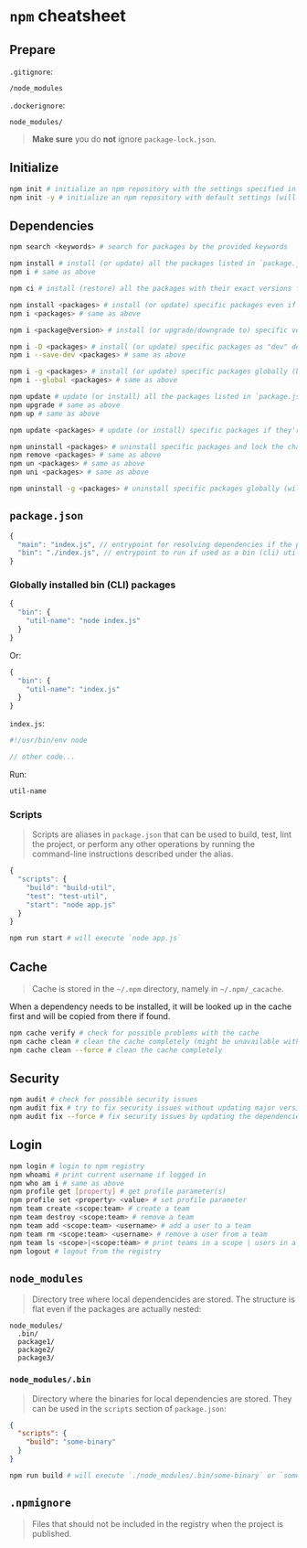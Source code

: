 # `npm` cheatsheet

## Prepare

`.gitignore`:

```
/node_modules
```

`.dockerignore`:

```
node_modules/
```

> **Make sure** you do **not** ignore `package-lock.json`.

## Initialize

```bash
npm init # initialize an npm repository with the settings specified in interactive mode
npm init -y # initialize an npm repository with default settings (will not ask anything)
```

## Dependencies

```bash
npm search <keywords> # search for packages by the provided keywords

npm install # install (or update) all the packages listed in `package.json` according to the version rules described in `package.json` and lock their updated versions in `package-lock.json`
npm i # same as above

npm ci # install (restore) all the packages with their exact versions from the existing `package-lock.json`

npm install <packages> # install (or update) specific packages even if they're not listed in `package.json` and lock their updated versions in `package-lock.json` (will add new dependencies to the `dependencies` section in `package.json`)
npm i <packages> # same as above

npm i <package@version> # install (or upgrade/downgrade to) specific version of the package and lock its updated version in `package-lock.json` (will also add or update the dependency in `package.json` according to the exact updated version)

npm i -D <packages> # install (or update) specific packages as "dev" dependencies and lock their versions in `package-lock.json` (will add new dependencies to the `devDependencies` section in `package.json`)
npm i --save-dev <packages> # same as above

npm i -g <packages> # install (or update) specific packages globally (binaries will be available everywhere if present)
npm i --global <packages> # same as above

npm update # update (or install) all the packages listed in `package.json` up to their newest versions according to the version rules described in `package.json` and lock their updated versions in `package-lock.json`
npm upgrade # same as above
npm up # same as above

npm update <packages> # update (or install) specific packages if they're listed in `package.json` up to their newest versions according to the version rules described in `package.json` and lock their updated versions in `package-lock.json`

npm uninstall <packages> # uninstall specific packages and lock the changes in `package-lock.json` (will remove listed dependencies from the `package.json`)
npm remove <packages> # same as above
npm un <packages> # same as above
npm uni <packages> # same as above

npm uninstall -g <packages> # uninstall specific packages globally (will delete the packages from the global scope but will not affect the local installation)
```

## `package.json`

```javascript
{
  "main": "index.js", // entrypoint for resolving dependencies if the project is used as a package
  "bin": "./index.js", // entrypoint to run if used as a bin (cli) utility
}
```

### Globally installed bin (CLI) packages

```javascript
{
  "bin": {
    "util-name": "node index.js"
  }
}
```

Or:

```javascript
{
  "bin": {
    "util-name": "index.js"
  }
}
```

`index.js`:

```javascript
#!/usr/bin/env node

// other code...
```

Run:

```bash
util-name
```

### Scripts

> Scripts are aliases in `package.json` that can be used to build, test, lint the project, or perform any other operations by running the command-line instructions described under the alias.

```javascript
{
  "scripts": {
    "build": "build-util",
    "test": "test-util",
    "start": "node app.js"
  }
}
```

```bash
npm run start # will execute `node app.js`
```

## Cache

> Cache is stored in the `~/.npm` directory, namely in `~/.npm/_cacache`.

When a dependency needs to be installed, it will be looked up in the cache first and will be copied from there if found.

```bash
npm cache verify # check for possible problems with the cache
npm cache clean # clean the cache completely (might be unavailable without the `--force` option)
npm cache clean --force # clean the cache completely
```

## Security

```bash
npm audit # check for possible security issues
npm audit fix # try to fix security issues without updating major versions of the dependencies
npm audit fix --force # fix security issues by updating the dependencies even if they have breaking changes
```

## Login

```bash
npm login # login to npm registry
npm whoami # print current username if logged in
npm who am i # same as above
npm profile get [property] # get profile parameter(s)
npm profile set <property> <value> # set profile parameter
npm team create <scope:team> # create a team
npm team destroy <scope:team> # remove a team
npm team add <scope:team> <username> # add a user to a team
npm team rm <scope:team> <username> # remove a user from a team
npm team ls <scope>|<scope:team> # print teams in a scope | users in a team
npm logout # logout from the registry
```

## `node_modules`

> Directory tree where local dependencides are stored. The structure is flat even if the packages are actually nested:

```
node_modules/
  .bin/
  package1/
  package2/
  package3/
```

### `node_modules/.bin`

> Directory where the binaries for local dependencies are stored. They can be used in the `scripts` section of `package.json`:

```json
{
  "scripts": {
    "build": "some-binary"
  }
}
```

```bash
npm run build # will execute `./node_modules/.bin/some-binary` or `some-binary` if globally installed
```

## `.npmignore`

> Files that should not be included in the registry when the project is published.
